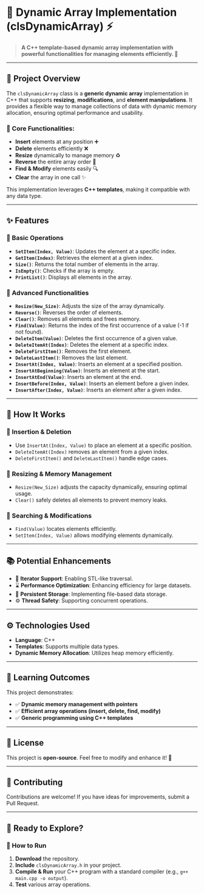 # 📌 Dynamic Array Implementation (clsDynamicArray) ⚡

> **A C++ template-based dynamic array implementation with powerful functionalities for managing elements efficiently. 🚀**

---

## 🌟 Project Overview

The `clsDynamicArray` class is a **generic dynamic array** implementation in C++ that supports **resizing**, **modifications**, and **element manipulations**. It provides a flexible way to manage collections of data with dynamic memory allocation, ensuring optimal performance and usability.

### 🔹 Core Functionalities:
- **Insert** elements at any position ➕
- **Delete** elements efficiently ❌
- **Resize** dynamically to manage memory ♻️
- **Reverse** the entire array order 🔄
- **Find & Modify** elements easily 🔍
- **Clear** the array in one call ✨

This implementation leverages **C++ templates**, making it compatible with any data type.

---

## ✨ Features

### 🔹 Basic Operations
- **`SetItem(Index, Value)`**: Updates the element at a specific index.
- **`GetItem(Index)`**: Retrieves the element at a given index.
- **`Size()`**: Returns the total number of elements in the array.
- **`IsEmpty()`**: Checks if the array is empty.
- **`PrintList()`**: Displays all elements in the array.

### 🔹 Advanced Functionalities
- **`Resize(New_Size)`**: Adjusts the size of the array dynamically.
- **`Reverse()`**: Reverses the order of elements.
- **`Clear()`**: Removes all elements and frees memory.
- **`Find(Value)`**: Returns the index of the first occurrence of a value (-1 if not found).
- **`DeleteItem(Value)`**: Deletes the first occurrence of a given value.
- **`DeleteItemAt(Index)`**: Deletes the element at a specific index.
- **`DeleteFirstItem()`**: Removes the first element.
- **`DeleteLastItem()`**: Removes the last element.
- **`InsertAt(Index, Value)`**: Inserts an element at a specified position.
- **`InsertAtBeginning(Value)`**: Inserts an element at the start.
- **`InsertAtEnd(Value)`**: Inserts an element at the end.
- **`InsertBefore(Index, Value)`**: Inserts an element before a given index.
- **`InsertAfter(Index, Value)`**: Inserts an element after a given index.

---

## 🚀 How It Works

### 🔹 Insertion & Deletion
- Use `InsertAt(Index, Value)` to place an element at a specific position.
- `DeleteItemAt(Index)` removes an element from a given index.
- `DeleteFirstItem()` and `DeleteLastItem()` handle edge cases.

### 🔹 Resizing & Memory Management
- `Resize(New_Size)` adjusts the capacity dynamically, ensuring optimal usage.
- `Clear()` safely deletes all elements to prevent memory leaks.

### 🔹 Searching & Modifications
- `Find(Value)` locates elements efficiently.
- `SetItem(Index, Value)` allows modifying elements dynamically.

---

## 📚 Potential Enhancements

- 🏢 **Iterator Support**: Enabling STL-like traversal.
- ⌛ **Performance Optimization**: Enhancing efficiency for large datasets.
- 💾 **Persistent Storage**: Implementing file-based data storage.
- ⚙ **Thread Safety**: Supporting concurrent operations.

---

## ⚙️ Technologies Used

- **Language**: C++
- **Templates**: Supports multiple data types.
- **Dynamic Memory Allocation**: Utilizes heap memory efficiently.

---

## 🎯 Learning Outcomes

This project demonstrates:
- ✅ **Dynamic memory management with pointers**
- ✅ **Efficient array operations (insert, delete, find, modify)**
- ✅ **Generic programming using C++ templates**

---

## 🌟 License

This project is **open-source**. Feel free to modify and enhance it! 🚀

---

## 🤝 Contributing

Contributions are welcome! If you have ideas for improvements, submit a Pull Request.

---

## 🏁 Ready to Explore?

### 🚀 How to Run
1. **Download** the repository.
2. **Include** `clsDynamicArray.h` in your project.
3. **Compile & Run** your C++ program with a standard compiler (e.g., `g++ main.cpp -o output`).
4. **Test** various array operations.

